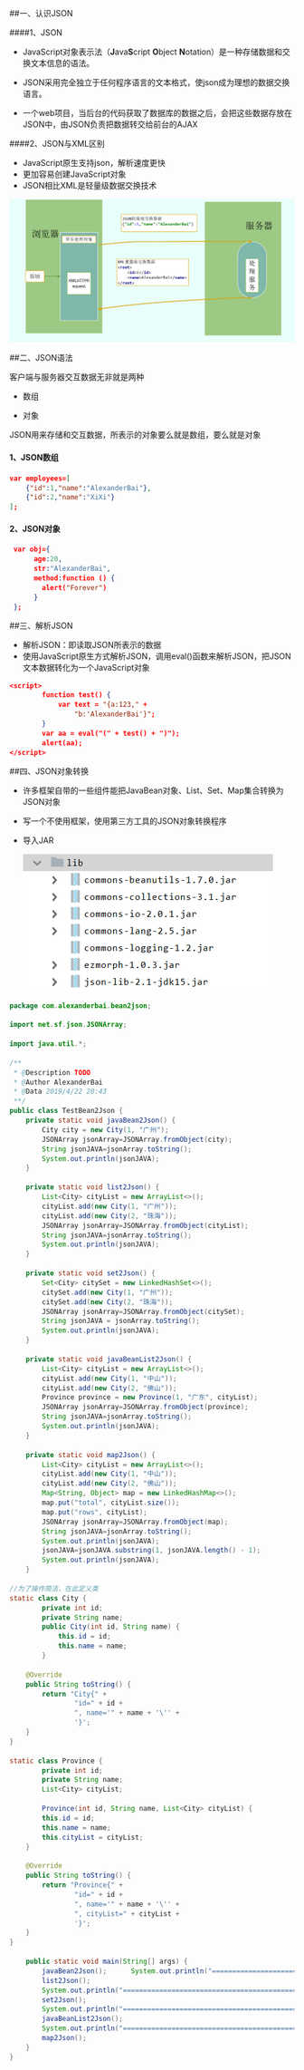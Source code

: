 ##一、认识JSON

####1、JSON

- JavaScript对象表示法（**J**ava**S**cript **O**bject **N**otation）是一种存储数据和交换文本信息的语法。

- JSON采用完全独立于任何程序语言的文本格式，使json成为理想的数据交换语言。

- 一个web项目，当后台的代码获取了数据库的数据之后，会把这些数据存放在JSON中，由JSON负责把数据转交给前台的AJAX

####2、JSON与XML区别

- JavaScript原生支持json，解析速度更快
- 更加容易创建JavaScript对象
- JSON相比XML是轻量级数据交换技术

![1555943670426](assets/1555943670426.png)

  

  

##二、JSON语法

客户端与服务器交互数据无非就是两种

- 数组

- 对象

JSON用来存储和交互数据，所表示的对象要么就是数组，要么就是对象

#### 1、JSON数组

```json
var employees=[
	{"id":1,"name":"AlexanderBai"},
	{"id":2,"name":"XiXi"}
];
```

#### 2、JSON对象

```json
 var obj={
      age:20,
      str:"AlexanderBai",
      method:function () {
      	alert("Forever")
      }           
 };
```



##三、解析JSON

- 解析JSON：即读取JSON所表示的数据
- 使用JavaScript原生方式解析JSON，调用eval()函数来解析JSON，把JSON文本数据转化为一个JavaScript对象

```json
<script>
        function test() {
            var text = "{a:123," +
                "b:'AlexanderBai'}";
        }
        var aa = eval("(" + test() + ")");
        alert(aa);
</script>  
```



##四、JSON对象转换

- 许多框架自带的一些组件能把JavaBean对象、List、Set、Map集合转换为JSON对象

- 写一个不使用框架，使用第三方工具的JSON对象转换程序

- 导入JAR

  ![1555940334412](assets/1555940334412.png)

```java
package com.alexanderbai.bean2json;

import net.sf.json.JSONArray;

import java.util.*;

/**
 * @Description TODO
 * @Author AlexanderBai
 * @Data 2019/4/22 20:43
 **/
public class TestBean2Json {
    private static void javaBean2Json() {
        City city = new City(1, "广州");
        JSONArray jsonArray=JSONArray.fromObject(city);
        String jsonJAVA=jsonArray.toString();
        System.out.println(jsonJAVA);
    }

    private static void list2Json() {
        List<City> cityList = new ArrayList<>();
        cityList.add(new City(1, "广州"));
        cityList.add(new City(2, "珠海"));
        JSONArray jsonArray=JSONArray.fromObject(cityList);
        String jsonJAVA=jsonArray.toString();
        System.out.println(jsonJAVA);
    }

    private static void set2Json() {
        Set<City> citySet = new LinkedHashSet<>();
        citySet.add(new City(1, "广州"));
        citySet.add(new City(2, "珠海"));
        JSONArray jsonArray=JSONArray.fromObject(citySet);
        String jsonJAVA = jsonArray.toString();
        System.out.println(jsonJAVA);
    }

    private static void javaBeanList2Json() {
        List<City> cityList = new ArrayList<>();
        cityList.add(new City(1, "中山"));
        cityList.add(new City(2, "佛山"));
        Province province = new Province(1, "广东", cityList);
        JSONArray jsonArray=JSONArray.fromObject(province);
        String jsonJAVA=jsonArray.toString();
        System.out.println(jsonJAVA);
    }

    private static void map2Json() {
        List<City> cityList = new ArrayList<>();
        cityList.add(new City(1, "中山"));
        cityList.add(new City(2, "佛山"));
        Map<String, Object> map = new LinkedHashMap<>();
        map.put("total", cityList.size());
        map.put("rows", cityList);
        JSONArray jsonArray=JSONArray.fromObject(map);
        String jsonJAVA=jsonArray.toString();
        System.out.println(jsonJAVA);
        jsonJAVA=jsonJAVA.substring(1, jsonJAVA.length() - 1);
        System.out.println(jsonJAVA);
    }
    
//为了操作简洁，在此定义类
static class City {
        private int id;
        private String name;
        public City(int id, String name) {
            this.id = id;
            this.name = name;
        }

    @Override
    public String toString() {
        return "City{" +
                "id=" + id +
                ", name='" + name + '\'' +
                '}';
    }
}

static class Province {
        private int id;
        private String name;
        List<City> cityList;

        Province(int id, String name, List<City> cityList) {
        this.id = id;
        this.name = name;
        this.cityList = cityList;
    }

    @Override
    public String toString() {
        return "Province{" +
                "id=" + id +
                ", name='" + name + '\'' +
                ", cityList=" + cityList +
                '}';
    }
}

    public static void main(String[] args) {
        javaBean2Json();      System.out.println("============================================================");
        list2Json();
        System.out.println("============================================================");
        set2Json();
        System.out.println("============================================================");
        javaBeanList2Json();
        System.out.println("============================================================");
        map2Json();
    }
}
```



